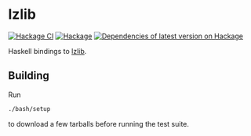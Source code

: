 # lzlib

[![Hackage CI](https://matrix.hackage.haskell.org/api/v2/packages/lzlib/badge)](https://matrix.hackage.haskell.org/package/lzlib)
[![Hackage](https://img.shields.io/hackage/v/lzlib.svg)](http://hackage.haskell.org/package/lzlib)
[![Dependencies of latest version on Hackage](https://img.shields.io/hackage-deps/v/lzlib.svg)](https://hackage.haskell.org/package/lzlib)

Haskell bindings to [lzlib](https://www.nongnu.org/lzip/lzlib.html).

## Building

Run

```bash
./bash/setup
```

to download a few tarballs before running the test suite.
